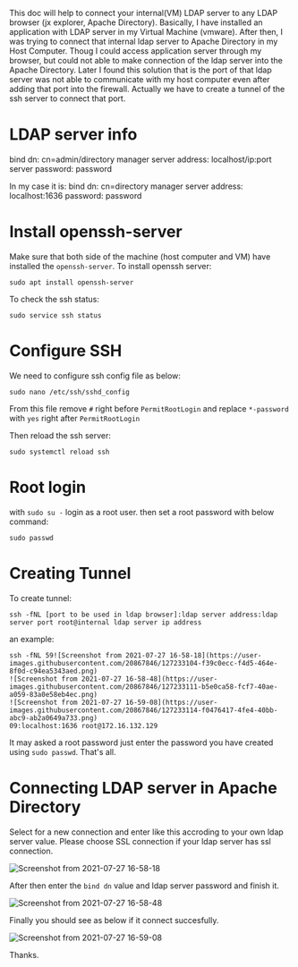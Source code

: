 This doc will help to connect your internal(VM) LDAP server to any LDAP browser (jx explorer, Apache Directory).
Basically, I have installed an application with LDAP server in my Virtual Machine (vmware). After then, I was trying to connect that internal ldap server to Apache Directory in my Host Computer.
Thoug I could access application server through my browser, but could not able to make connection of the ldap server into the Apache Directory. Later I found this solution that is the port of that ldap server was not able to communicate with my host computer even after adding that port into the firewall.
Actually we have to create a tunnel of the ssh server to connect that port. 

# LDAP server info

bind dn: cn=admin/directory manager
server address: localhost/ip:port
server password: password

In my case it is:
bind dn: cn=directory manager
server address: localhost:1636
password: password

# Install openssh-server

Make sure that both side of the machine (host computer and VM) have installed the `openssh-server`.
To install openssh server:

```
sudo apt install openssh-server
```
To check the ssh status:

```
sudo service ssh status
```
# Configure SSH

We need to configure ssh config file as below:

```
sudo nano /etc/ssh/sshd_config
```

From this file remove `#` right before `PermitRootLogin` and replace `*-password` with `yes` right after `PermitRootLogin`

Then reload the ssh server:

```
sudo systemctl reload ssh
```

# Root login

with `sudo su -` login as a root user. then set a root password with below command:

```
sudo passwd
```

# Creating Tunnel

To create tunnel:

```
ssh -fNL [port to be used in ldap browser]:ldap server address:ldap server port root@internal ldap server ip address
```

an example:

```
ssh -fNL 59![Screenshot from 2021-07-27 16-58-18](https://user-images.githubusercontent.com/20867846/127233104-f39c0ecc-f4d5-464e-8f0d-c94ea5343aed.png)
![Screenshot from 2021-07-27 16-58-48](https://user-images.githubusercontent.com/20867846/127233111-b5e0ca58-fcf7-40ae-a059-83a0e58eb4ec.png)
![Screenshot from 2021-07-27 16-59-08](https://user-images.githubusercontent.com/20867846/127233114-f0476417-4fe4-40bb-abc9-ab2a0649a733.png)
09:localhost:1636 root@172.16.132.129
```

It may asked a root password just enter the password you have created using `sudo passwd`. 
That's all.

# Connecting LDAP server in Apache Directory

Select for a new connection and enter like this accroding to your own ldap server value. Please choose SSL connection if your ldap server has ssl connection.

![Screenshot from 2021-07-27 16-58-18](https://user-images.githubusercontent.com/20867846/127233153-f3613156-1b38-401a-85bc-06ec2ce560df.png)

After then enter the `bind dn` value and ldap server password and finish it.

![Screenshot from 2021-07-27 16-58-48](https://user-images.githubusercontent.com/20867846/127233157-a269ca64-c2c3-4fe5-8b88-ffea405ba3d7.png)

Finally you should see as below if it connect succesfully.

![Screenshot from 2021-07-27 16-59-08](https://user-images.githubusercontent.com/20867846/127233158-d245a917-0d3a-4a38-9296-75c551799510.png)

Thanks.
